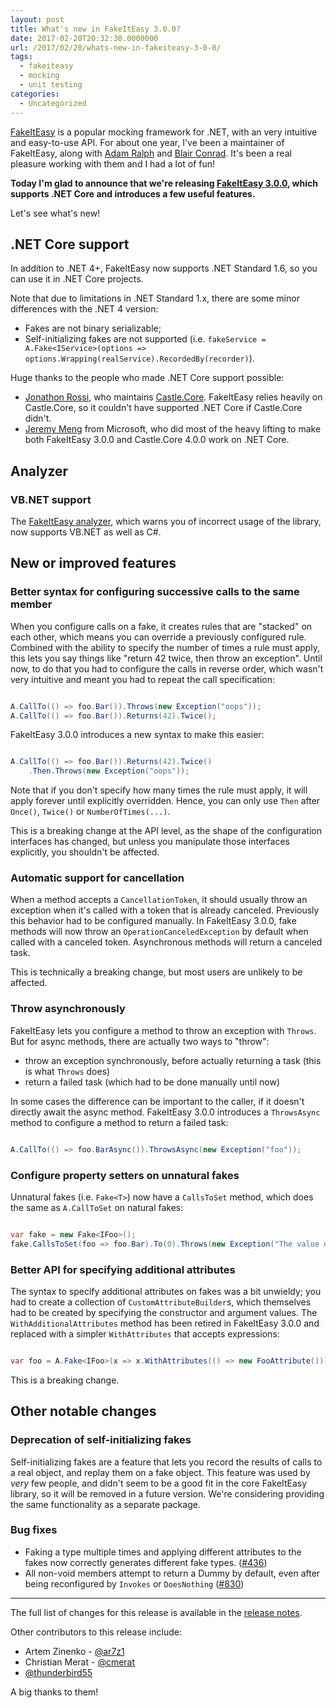 ```yaml
---
layout: post
title: What's new in FakeItEasy 3.0.0?
date: 2017-02-20T20:32:30.0000000
url: /2017/02/20/whats-new-in-fakeiteasy-3-0-0/
tags:
  - fakeiteasy
  - mocking
  - unit testing
categories:
  - Uncategorized
---
```



[FakeItEasy](https://fakeiteasy.github.io/) is a popular mocking framework for .NET, with an very intuitive and easy-to-use API. For about one year, I've been a maintainer of FakeItEasy, along with [Adam Ralph](https://github.com/adamralph/) and [Blair Conrad](https://github.com/blairconrad/). It's been a real pleasure working with them and I had a lot of fun!

**Today I'm glad to announce that we're releasing [FakeItEasy 3.0.0](https://github.com/FakeItEasy/FakeItEasy/releases/tag/3.0.0), which supports .NET Core and introduces a few useful features.**

Let's see what's new!

## .NET Core support

In addition to .NET 4+, FakeItEasy now supports .NET Standard 1.6, so you can use it in .NET Core projects.

Note that due to limitations in .NET Standard 1.x, there are some minor differences with the .NET 4 version:

- Fakes are not binary serializable;
- Self-initializing fakes are not supported (i.e. `fakeService = A.Fake<IService>(options => options.Wrapping(realService).RecordedBy(recorder)`).


Huge thanks to the people who made .NET Core support possible:

- [Jonathon Rossi](https://github.com/jonorossi), who maintains [Castle.Core](https://github.com/castleproject/Core). FakeItEasy relies heavily on Castle.Core, so it couldn't have supported .NET Core if Castle.Core didn't.
- [Jeremy Meng](https://github.com/jeremymeng) from Microsoft, who did most of the heavy lifting to make both FakeItEasy 3.0.0 and Castle.Core 4.0.0 work on .NET Core.


## Analyzer

### VB.NET support

The [FakeItEasy analyzer](http://fakeiteasy.readthedocs.io/en/stable/analyzer/), which warns you of incorrect usage of the library, now supports VB.NET as well as C#.

## New or improved features

### Better syntax for configuring successive calls to the same member

When you configure calls on a fake, it creates rules that are "stacked" on each other, which means you can override a previously configured rule. Combined with the ability to specify the number of times a rule must apply, this lets you say things like "return 42 twice, then throw an exception". Until now, to do that you had to configure the calls in reverse order, which wasn't very intuitive and meant you had to repeat the call specification:

```csharp

A.CallTo(() => foo.Bar()).Throws(new Exception("oops"));
A.CallTo(() => foo.Bar()).Returns(42).Twice();
```

FakeItEasy 3.0.0 introduces a new syntax to make this easier:

```csharp

A.CallTo(() => foo.Bar()).Returns(42).Twice()
    .Then.Throws(new Exception("oops"));
```

Note that if you don't specify how many times the rule must apply, it will apply forever until explicitly overridden. Hence, you can only use `Then` after `Once()`, `Twice()` or `NumberOfTimes(...)`.

This is a breaking change at the API level, as the shape of the configuration interfaces has changed, but unless you manipulate those interfaces explicitly, you shouldn't be affected.

### Automatic support for cancellation

When a method accepts a `CancellationToken`, it should usually throw an exception when it's called with a token that is already canceled. Previously this behavior had to be configured manually. In FakeItEasy 3.0.0, fake methods will now throw an `OperationCanceledException` by default when called with a canceled token. Asynchronous methods will return a canceled task.

This is technically a breaking change, but most users are unlikely to be affected.

### Throw asynchronously

FakeItEasy lets you configure a method to throw an exception with `Throws`. But for async methods, there are actually two ways to "throw":

- throw an exception synchronously, before actually returning a task (this is what `Throws` does)
- return a failed task (which had to be done manually until now)


In some cases the difference can be important to the caller, if it doesn't directly await the async method. FakeItEasy 3.0.0 introduces a `ThrowsAsync` method to configure a method to return a failed task:

```csharp

A.CallTo(() => foo.BarAsync()).ThrowsAsync(new Exception("foo"));
```

### Configure property setters on unnatural fakes

Unnatural fakes (i.e. `Fake<T>`) now have a `CallsToSet` method, which does the same as `A.CallToSet` on natural fakes:

```csharp

var fake = new Fake<IFoo>();
fake.CallsToSet(foo => foo.Bar).To(0).Throws(new Exception("The value of Bar can't be 0"));
```

### Better API for specifying additional attributes

The syntax to specify additional attributes on fakes was a bit unwieldy; you had to create a collection of `CustomAttributeBuilder`s, which themselves had to be created by specifying the constructor and argument values. The `WithAdditionalAttributes` method has been retired in FakeItEasy 3.0.0 and replaced with a simpler `WithAttributes` that accepts expressions:

```csharp

var foo = A.Fake<IFoo>(x => x.WithAttributes(() => new FooAttribute()));
```

This is a breaking change.

## Other notable changes

### Deprecation of self-initializing fakes

Self-initializing fakes are a feature that lets you record the results of calls to a real object, and replay them on a fake object. This feature was used by *very* few people, and didn't seem to be a good fit in the core FakeItEasy library, so it will be removed in a future version. We're considering providing the same functionality as a separate package.

### Bug fixes

- Faking a type multiple times and applying different attributes to the fakes now correctly generates different fake types. ([#436](https://github.com/FakeItEasy/FakeItEasy/issues/436))
- All non-void members attempt to return a Dummy by default, even after being reconfigured by `Invokes` or `DoesNothing` ([#830](https://github.com/FakeItEasy/FakeItEasy/issues/830))


* * *

The full list of changes for this release is available in the [release notes](https://github.com/FakeItEasy/FakeItEasy/releases/tag/3.0.0).

Other contributors to this release include:

- Artem Zinenko - [@ar7z1](https://github.com/ar7z1)
- Christian Merat - [@cmerat](https://github.com/cmerat)
- [@thunderbird55](https://github.com/thunderbird55)


A big thanks to them!

